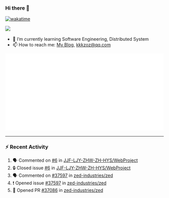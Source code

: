 ### Hi there 👋

[![wakatime](https://wakatime.com/badge/user/3d3cd454-4851-419e-ab98-0f85a4d69dbf.svg)](https://wakatime.com/@3d3cd454-4851-419e-ab98-0f85a4d69dbf)

![](https://komarev.com/ghpvc/?username=kkkzoz&color=green)

- 🌱 I’m currently learning Software Engineering, Distributed System
- 📫 How to reach me: [My Blog](https://blog.kkkzoz.top/), <kkkzoz@qq.com>

![](https://raw.githubusercontent.com/kkkzoz/github-stats/actions_branch/generated_images/languages.svg)

---

### :zap: Recent Activity

<!--START_SECTION:activity-->
1. 🗣 Commented on [#6](https://github.com/JJF-LJY-ZHW-ZH-HYS/WebProject/issues/6#issuecomment-3263545448) in [JJF-LJY-ZHW-ZH-HYS/WebProject](https://github.com/JJF-LJY-ZHW-ZH-HYS/WebProject)
2. 🔒 Closed issue [#6](https://github.com/JJF-LJY-ZHW-ZH-HYS/WebProject/issues/6) in [JJF-LJY-ZHW-ZH-HYS/WebProject](https://github.com/JJF-LJY-ZHW-ZH-HYS/WebProject)
3. 🗣 Commented on [#37597](https://github.com/zed-industries/zed/issues/37597#issuecomment-3256661460) in [zed-industries/zed](https://github.com/zed-industries/zed)
4. ❗ Opened issue [#37597](https://github.com/zed-industries/zed/issues/37597) in [zed-industries/zed](https://github.com/zed-industries/zed)
5. 💪 Opened PR [#37086](https://github.com/zed-industries/zed/pull/37086) in [zed-industries/zed](https://github.com/zed-industries/zed)
<!--END_SECTION:activity-->

<!--
**KKKZOZ/KKKZOZ** is a ✨ _special_ ✨ repository because its `README.md` (this file) appears on your GitHub profile.

Here are some ideas to get you started:

- 🔭 I’m currently working on ...
- 🌱 I’m currently learning ...
- 👯 I’m looking to collaborate on ...
- 🤔 I’m looking for help with ...
- 💬 Ask me about ...
- 📫 How to reach me: ...
- 😄 Pronouns: ...
- ⚡ Fun fact: ...
-->
